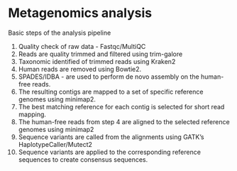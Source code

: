 # Metagenomics analysis

Basic steps of the analysis pipeline

1. Quality check of raw data - Fastqc/MultiQC
2. Reads are quality trimmed and filtered using trim-galore
3. Taxonomic identified of trimmed reads using Kraken2
4. Human reads are removed using Bowtie2.
5. SPADES/IDBA - are used to perform de novo assembly on the human-free reads.
6. The resulting contigs are mapped to a set of specific reference genomes using minimap2.
7. The best matching reference for each contig is selected for short read mapping.
8. The human-free reads from step 4 are aligned to the selected reference genomes using minimap2
9. Sequence variants are called from the alignments using GATK’s HaplotypeCaller/Mutect2
10. Sequence variants are applied to the corresponding reference sequences to create consensus sequences.
